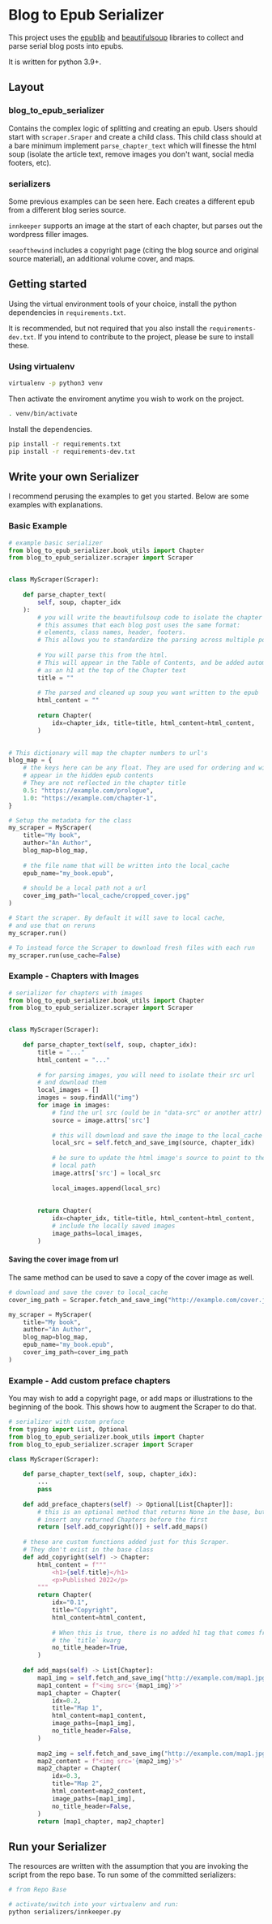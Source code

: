 # Blog to Epub Serializer

This project uses the [epublib](https://docs.sourcefabric.org/projects/ebooklib/en/latest/) and [beautifulsoup](https://beautiful-soup-4.readthedocs.io/en/latest/) libraries to collect and parse serial blog posts into epubs.

It is written for python 3.9+.

## Layout
### blog_to_epub_serializer
Contains the complex logic of splitting and creating an epub.  Users should start with `scraper.Sraper` and create a child class.  This child class should at a bare minimum implement `parse_chapter_text` which will finesse the html soup (isolate the article text, remove images you don't want, social media footers, etc).

### serializers
Some previous examples can be seen here.  Each creates a different epub from a different blog series source.  

`innkeeper` supports an image at the start of each chapter, but parses out the wordpress filler images.

`seaofthewind` includes a copyright page (citing the blog source and original source material), an additional volume cover, and maps.

## Getting started
Using the virtual environment tools of your choice, install the python dependencies in `requirements.txt`.

It is recommended, but not required that you also install the `requirements-dev.txt`.  If you intend to contribute to the project, please be sure to install these.

### Using virtualenv

```bash
virtualenv -p python3 venv
```

Then activate the enviroment anytime you wish to work on the project.

```bash
. venv/bin/activate
```

Install the dependencies.
```bash
pip install -r requirements.txt
pip install -r requirements-dev.txt
```

## Write your own Serializer

I recommend perusing the examples to get you started.  Below are some examples with explanations.

### Basic Example
```python
# example basic serializer
from blog_to_epub_serializer.book_utils import Chapter
from blog_to_epub_serializer.scraper import Scraper


class MyScraper(Scraper):
    
    def parse_chapter_text(
        self, soup, chapter_idx
    ):
        # you will write the beautifulsoup code to isolate the chapter text
        # this assumes that each blog post uses the same format:
        # elements, class names, header, footers.
        # This allows you to standardize the parsing across multiple posts
        
        # You will parse this from the html. 
        # This will appear in the Table of Contents, and be added automatically
        # as an h1 at the top of the Chapter text
        title = ""
        
        # The parsed and cleaned up soup you want written to the epub
        html_content = ""  
        
        return Chapter(
            idx=chapter_idx, title=title, html_content=html_content,
        )
    

# This dictionary will map the chapter numbers to url's
blog_map = {
    # the keys here can be any float. They are used for ordering and will 
    # appear in the hidden epub contents
    # They are not reflected in the chapter title
    0.5: "https://example.com/prologue",
    1.0: "https://example.com/chapter-1",
}

# Setup the metadata for the class
my_scraper = MyScraper(
    title="My book",
    author="An Author",
    blog_map=blog_map,
    
    # the file name that will be written into the local_cache
    epub_name="my_book.epub",  
    
    # should be a local path not a url
    cover_img_path="local_cache/cropped_cover.jpg"  
)

# Start the scraper. By default it will save to local cache, 
# and use that on reruns
my_scraper.run()

# To instead force the Scraper to download fresh files with each run
my_scraper.run(use_cache=False)
```

### Example - Chapters with Images
```python
# serializer for chapters with images
from blog_to_epub_serializer.book_utils import Chapter
from blog_to_epub_serializer.scraper import Scraper


class MyScraper(Scraper):
    
    def parse_chapter_text(self, soup, chapter_idx):
        title = "..."
        html_content = "..."
        
        # for parsing images, you will need to isolate their src url 
        # and download them
        local_images = []
        images = soup.findAll("img")
        for image in images:
            # find the url src (ould be in "data-src" or another attr)
            source = image.attrs['src']
            
            # this will download and save the image to the local_cache
            local_src = self.fetch_and_save_img(source, chapter_idx)
            
            # be sure to update the html image's source to point to the new 
            # local path
            image.attrs['src'] = local_src
            
            local_images.append(local_src)
        
        
        return Chapter(
            idx=chapter_idx, title=title, html_content=html_content,
            # include the locally saved images
            image_paths=local_images,
        )
```

#### Saving the cover image from url

The same method can be used to save a copy of the cover image as well.

```python
# download and save the cover to local_cache
cover_img_path = Scraper.fetch_and_save_img("http://example.com/cover.jpg")

my_scraper = MyScraper(
    title="My book",
    author="An Author",
    blog_map=blog_map,
    epub_name="my_book.epub", 
    cover_img_path=cover_img_path
)
```

### Example - Add custom preface chapters

You may wish to add a copyright page, or add maps or illustrations to the beginning of the book.  This shows how to augment the Scraper to do that.

```python
# serializer with custom preface
from typing import List, Optional
from blog_to_epub_serializer.book_utils import Chapter
from blog_to_epub_serializer.scraper import Scraper

class MyScraper(Scraper):
    
    def parse_chapter_text(self, soup, chapter_idx):
        ...
        pass
    
    def add_preface_chapters(self) -> Optional[List[Chapter]]:
        # this is an optional method that returns None in the base, but will 
        # insert any returned Chapters before the first
        return [self.add_copyright()] + self.add_maps()
    
    # these are custom functions added just for this Scraper.  
    # They don't exist in the base class
    def add_copyright(self) -> Chapter:
        html_content = f"""
            <h1>{self.title}</h1>
            <p>Published 2022</p>
        """
        return Chapter(
            idx="0.1",
            title="Copyright",
            html_content=html_content,
            
            # When this is true, there is no added h1 tag that comes from 
            # the `title` kwarg
            no_title_header=True,
        )
    
    def add_maps(self) -> List[Chapter]:
        map1_img = self.fetch_and_save_img("http://example.com/map1.jpg")
        map1_content = f"<img src='{map1_img}'>"
        map1_chapter = Chapter(
            idx=0.2,
            title="Map 1",
            html_content=map1_content,
            image_paths=[map1_img],
            no_title_header=False,
        )
        
        map2_img = self.fetch_and_save_img("http://example.com/map1.jpg")
        map2_content = f"<img src='{map2_img}'>"
        map2_chapter = Chapter(
            idx=0.3,
            title="Map 2",
            html_content=map2_content,
            image_paths=[map1_img],
            no_title_header=False,
        )
        return [map1_chapter, map2_chapter]
```

## Run your Serializer

The resources are written with the assumption that you are invoking the script
from the repo base.  To run some of the committed serializers:

```bash
# from Repo Base

# activate/switch into your virtualenv and run:
python serializers/innkeeper.py
```
